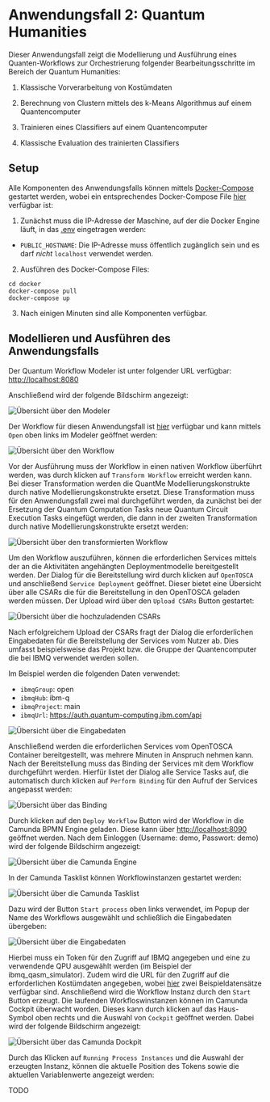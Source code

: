 # Anwendungsfall 2: Quantum Humanities

Dieser Anwendungsfall zeigt die Modellierung und Ausführung eines Quanten-Workflows zur Orchestrierung folgender Bearbeitungsschritte im Bereich der Quantum Humanities:

1. Klassische Vorverarbeitung von Kostümdaten

2. Berechnung von Clustern mittels des k-Means Algorithmus auf einem Quantencomputer

3. Trainieren eines Classifiers auf einem Quantencomputer

4. Klassische Evaluation des trainierten Classifiers

## Setup

Alle Komponenten des Anwendungsfalls können mittels [Docker-Compose](https://docs.docker.com/compose/) gestartet werden, wobei ein entsprechendes Docker-Compose File [hier](./docker/docker-compose.yml) verfügbar ist:

1. Zunächst muss die IP-Adresse der Maschine, auf der die Docker Engine läuft, in das [.env](./docker/.env) eingetragen werden:
  * ``PUBLIC_HOSTNAME``: Die IP-Adresse muss öffentlich zugänglich sein und es darf *nicht* ``localhost`` verwendet werden.

2. Ausführen des Docker-Compose Files:
```
cd docker
docker-compose pull
docker-compose up
```
3. Nach einigen Minuten sind alle Komponenten verfügbar.

## Modellieren und Ausführen des Anwendungsfalls

Der Quantum Workflow Modeler ist unter folgender URL verfügbar: [http://localhost:8080](http://localhost:8080)

Anschließend wird der folgende Bildschirm angezeigt:

![Übersicht über den Modeler](./docs/modeler-overview.jpg)

Der Workflow für diesen Anwendungsfall ist [hier](./workflow/quantum-humanities-workflow.bpmn) verfügbar und kann mittels ``Open`` oben links im Modeler geöffnet werden:

![Übersicht über den Workflow](./docs/workflow-overview.jpg)

Vor der Ausführung muss der Workflow in einen nativen Workflow überführt werden, was durch klicken auf ``Transform Workflow`` erreicht werden kann.
Bei dieser Transformation werden die QuantMe Modellierungskonstrukte durch native Modellierungskonstrukte ersetzt.
Diese Transformation muss für den Anwendungsfall zwei mal durchgeführt werden, da zunächst bei der Ersetzung der Quantum Computation Tasks neue Quantum Circuit Execution Tasks eingefügt werden, die dann in der zweiten Transformation durch native Modellierungskonstrukte ersetzt werden:

![Übersicht über den transformierten Workflow](./docs/workflow-transformed.jpg)

Um den Workflow auszuführen, können die erforderlichen Services mittels der an die Aktivitäten angehängten Deploymentmodelle bereitgestellt werden.
Der Dialog für die Bereitstellung wird durch klicken auf ``OpenTOSCA`` und anschließend ``Service Deployment`` geöffnet.
Dieser bietet eine Übersicht über alle CSARs die für die Bereitstellung in den OpenTOSCA geladen werden müssen.
Der Upload wird über den ``Upload CSARs`` Button gestartet:

![Übersicht über die hochzuladenden CSARs](./docs/csar-upload.jpg)

Nach erfolgreichem Upload der CSARs fragt der Dialog die erforderlichen Eingabedaten für die Bereitstellung der Services vom Nutzer ab.
Dies umfasst beispielsweise das Projekt bzw. die Gruppe der Quantencomputer die bei IBMQ verwendet werden sollen.

Im Beispiel werden die folgenden Daten verwendet:

  * ``ibmqGroup``: open
  * ``ibmqHub``: ibm-q
  * ``ibmqProject``: main
  * ``ibmqUrl``: https://auth.quantum-computing.ibm.com/api

![Übersicht über die Eingabedaten](./docs/input-overview.jpg)

Anschließend werden die erforderlichen Services vom OpenTOSCA Container bereitgestellt, was mehrere Minuten in Anspruch nehmen kann.
Nach der Bereitstellung muss das Binding der Services mit dem Workflow durchgeführt werden.
Hierfür listet der Dialog alle Service Tasks auf, die automatisch durch klicken auf ``Perform Binding`` für den Aufruf der Services angepasst werden:

![Übersicht über das Binding](./docs/binding.jpg)

Durch klicken auf den ``Deploy Workflow`` Button wird der Workflow in die Camunda BPMN Engine geladen.
Diese kann über [http://localhost:8090](http://localhost:8090) geöffnet werden.
Nach dem Einloggen (Username: demo, Passwort: demo) wird der folgende Bildschirm angezeigt:

![Übersicht über die Camunda Engine](./docs/camunda-overview.jpg)

In der Camunda Tasklist können Workflowinstanzen gestartet werden:

![Übersicht über die Camunda Tasklist](./docs/camunda-tasklist.jpg)

Dazu wird der Button ``Start process`` oben links verwendet, im Popup der Name des Workflows ausgewählt und schließlich die Eingabedaten übergeben:

![Übersicht über die Eingabedaten](./docs/tasklist-input.jpg)

Hierbei muss ein Token für den Zugriff auf IBMQ angegeben und eine zu verwendende QPU ausgewählt werden (im Beispiel der ibmq_qasm_simulator).
Zudem wird die URL für den Zugriff auf die erforderlichen Kostümdaten angegeben, wobei [hier](./data) zwei Beispieldatensätze verfügbar sind.
Anschließend wird die Workflow Instanz durch den ``Start`` Button erzeugt.
Die laufenden Workfloswinstanzen können im Camunda Cockpit überwacht worden.
Dieses kann durch klicken auf das Haus-Symbol oben rechts und die Auswahl von ``Cockpit`` geöffnet werden.
Dabei wird der folgende Bildschirm angezeigt:

![Übersicht über das Camunda Dockpit](./docs/cockpit-overview.jpg)

Durch das Klicken auf ``Running Process Instances`` und die Auswahl der erzeugten Instanz, können die aktuelle Position des Tokens sowie die aktuellen Variablenwerte angezeigt werden:

TODO